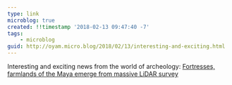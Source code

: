 ```yaml
---
type: link
microblog: true
created: !!timestamp '2018-02-13 09:47:40 -7'
tags:
    - microblog
guid: http://oyam.micro.blog/2018/02/13/interesting-and-exciting.html
---
```

Interesting and exciting news from the world of archeology: [Fortresses, farmlands of the Maya emerge from massive LiDAR survey](https://arstechnica.com/science/2018/02/lasers-shed-some-light-on-the-maya-snake-kingdom)
